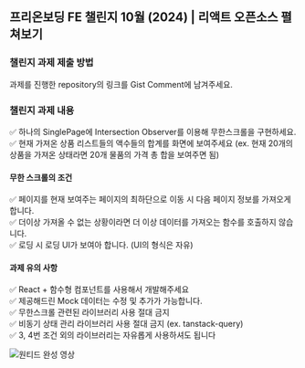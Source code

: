 
## 프리온보딩 FE 챌린지 10월 (2024) | 리액트 오픈소스 펼쳐보기 
### 챌린지 과제 제출 방법
과제를 진행한 repository의 링크를 Gist Comment에 남겨주세요.

### 챌린지 과제 내용
✅ 하나의 SinglePage에 Intersection Observer를 이용해 무한스크롤을 구현하세요. <br/>
✅ 현재 가져온 상품 리스트들의 액수들의 합계를 화면에 보여주세요 (ex. 현재 20개의 상품을 가져온 상태라면 20개 물품의 가격 총 합을 보여주면 됨)

#### 무한 스크롤의 조건
✅ 페이지를 현재 보여주는 페이지의 최하단으로 이동 시 다음 페이지 정보를 가져오게 합니다. <br/>
✅ 더이상 가져올 수 없는 상황이라면 더 이상 데이터를 가져오는 함수를 호출하지 않습니다. <br/>
✅ 로딩 시 로딩 UI가 보여아 합니다. (UI의 형식은 자유) <br/>
#### 과제 유의 사항
✅ React + 함수형 컴포넌트를 사용해서 개발해주세요 <br/>
✅ 제공해드린 Mock 데이터는 수정 및 추가가 가능합니다. <br/>
✅ 무한스크롤 관련된 라이브러리 사용 절대 금지 <br/>
✅ 비동기 상태 관리 라이브러리 사용 절대 금지 (ex. tanstack-query) <br/>
✅ 3, 4번 조건 외의 라이브러리는 자유롭게 사용하셔도 됩니다 <br/>

![원티드 완성 영상](https://github.com/user-attachments/assets/8dc1c4f9-9c32-4419-b177-dc0bbae32b09)


